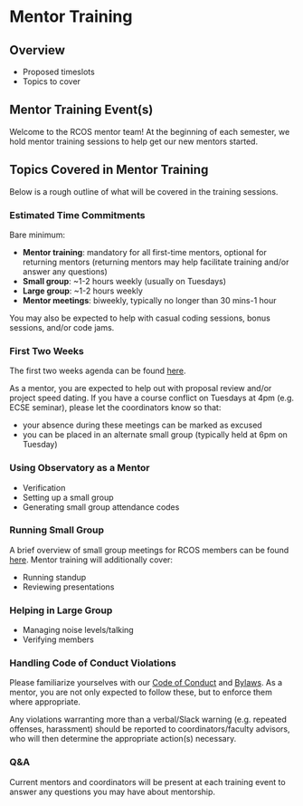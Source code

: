# Mentor Training

## Overview
- Proposed timeslots 
- Topics to cover

## Mentor Training Event(s)
Welcome to the RCOS mentor team! At the beginning of each semester, we hold mentor training sessions to help get our new mentors started.

## Topics Covered in Mentor Training
Below is a rough outline of what will be covered in the training sessions.

### Estimated Time Commitments
Bare minimum:
  - **Mentor training**: mandatory for all first-time mentors, optional for returning mentors (returning mentors may help facilitate training and/or answer any questions)
  - **Small group**: ~1-2 hours weekly (usually on Tuesdays)
  - **Large group**: ~1-2 hours weekly
  - **Mentor meetings**: biweekly, typically no longer than 30 mins-1 hour

You may also be expected to help with casual coding sessions, bonus sessions, and/or code jams. 

### First Two Weeks
The first two weeks agenda can be found [here](coordinating/agenda). 

As a mentor, you are expected to help out with proposal review and/or project speed dating. If you have a course conflict on Tuesdays at 4pm (e.g. ECSE seminar), please let the coordinators know so that:
  - your absence during these meetings can be marked as excused
  - you can be placed in an alternate small group (typically held at 6pm on Tuesday)

### Using Observatory as a Mentor
  - Verification
  - Setting up a small group
  - Generating small group attendance codes

### Running Small Group
A brief overview of small group meetings for RCOS members can be found [here](events/small_group_meetings). Mentor training will additionally cover:
  - Running standup
  - Reviewing presentations <!-- really emphasize presentation review this semester --> 

### Helping in Large Group
  - Managing noise levels/talking
  - Verifying members

### Handling Code of Conduct Violations
Please familiarize yourselves with our [Code of Conduct](community/CODE_OF_CONDUCT) and [Bylaws](community/bylaws). As a mentor, you are not only expected to follow these, but to enforce them where appropriate. 

Any violations warranting more than a verbal/Slack warning (e.g. repeated offenses, harassment) should be reported to coordinators/faculty advisors, who will then determine the appropriate action(s) necessary.

<!-- 
TODO: flesh this out further 
Example enforcing manuals: 
Ada Initiative template: http://geekfeminism.wikia.com/wiki/Conference_anti-harassment/Responding_to_reports
Django project enforcement manual: https://www.djangoproject.com/conduct/enforcement-manual/
-->

### Q&A
Current mentors and coordinators will be present at each training event to answer any questions you may have about mentorship.